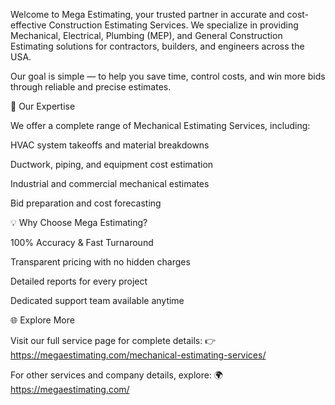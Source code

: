 Welcome to Mega Estimating, your trusted partner in accurate and cost-effective Construction Estimating Services. We specialize in providing Mechanical, Electrical, Plumbing (MEP), and General Construction Estimating solutions for contractors, builders, and engineers across the USA.

Our goal is simple — to help you save time, control costs, and win more bids through reliable and precise estimates.

🔧 Our Expertise

We offer a complete range of Mechanical Estimating Services, including:

HVAC system takeoffs and material breakdowns

Ductwork, piping, and equipment cost estimation

Industrial and commercial mechanical estimates

Bid preparation and cost forecasting

💡 Why Choose Mega Estimating?

100% Accuracy & Fast Turnaround

Transparent pricing with no hidden charges

Detailed reports for every project

Dedicated support team available anytime

🌐 Explore More

Visit our full service page for complete details:
👉 https://megaestimating.com/mechanical-estimating-services/

For other services and company details, explore:
🌍 https://megaestimating.com/
